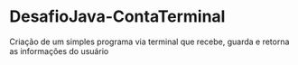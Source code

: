 # DesafioJava-ContaTerminal
Criação de um simples programa via terminal que recebe, guarda e retorna as informações do usuário
